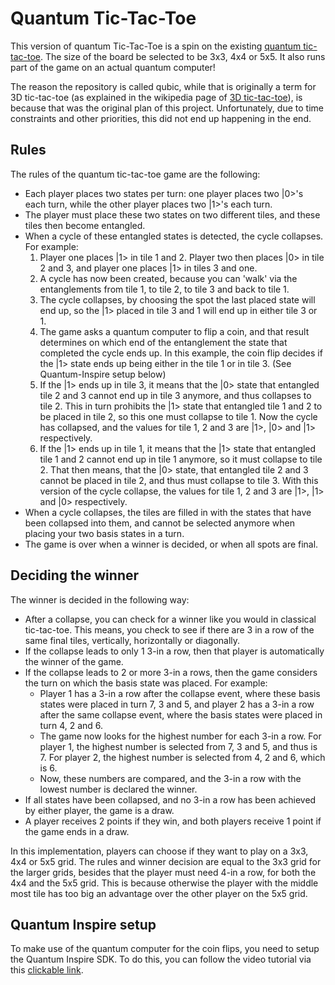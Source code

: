 # Quantum Tic-Tac-Toe

This version of quantum Tic-Tac-Toe is a spin on the existing [quantum tic-tac-toe](https://en.wikipedia.org/wiki/Quantum_tic-tac-toe).
The size of the board be selected to be 3x3, 4x4 or 5x5. It also runs part of the game on an actual quantum computer!

The reason the repository is called qubic, while that is originally a term for 3D tic-tac-toe (as explained in the wikipedia page of [3D tic-tac-toe](https://en.wikipedia.org/wiki/3D_tic-tac-toe)),
is because that was the original plan of this project. Unfortunately, due to time constraints and other priorities, this did not end up happening in the end. 

## Rules
The rules of the quantum tic-tac-toe game are the following:

- Each player places two states per turn: one player places two |0>'s each turn, while the other player places two |1>'s each turn.
- The player must place these two states on two different tiles, and these tiles then become entangled.
- When a cycle of these entangled states is detected, the cycle collapses. For example:
    1. Player one places |1> in tile 1 and 2. Player two then places |0> in tile 2 and 3, and player one places |1> in tiles 3 and one.
    2. A cycle has now been created, because you can 'walk' via the entanglements from tile 1, to tile 2, to tile 3 and back to tile 1.
    3. The cycle collapses, by choosing the spot the last placed state will end up, so the |1> placed in tile 3 and 1 will end up in either tile 3 or 1.
    4. The game asks a quantum computer to flip a coin, and that result determines on which end of the entanglement the state that completed the cycle ends up. 
  In this example, the coin flip decides if the |1> state ends up being either in the tile 1 or in tile 3. (See Quantum-Inspire setup below)
    5. If the |1> ends up in tile 3, it means that the |0> state that entangled tile 2 and 3 cannot end up in tile 3 anymore, and thus collapses to tile 2. 
  This in turn prohibits the |1> state that entangled tile 1 and 2 to be placed in tile 2, so this one must collapse to tile 1. Now the cycle has collapsed, and the values for tile 1, 2 and 3 are |1>, |0> and |1> respectively.
    6. If the |1> ends up in tile 1, it means that the |1> state that entangled tile 1 and 2 cannot end up in tile 1 anymore, so it must collapse to tile 2.
  That then means, that the |0> state, that entangled tile 2 and 3 cannot be placed in tile 2, and thus must collapse to tile 3. With this version of the cycle collapse, the values for tile 1, 2 and 3 are |1>, |1> and |0> respectively.
- When a cycle collapses, the tiles are filled in with the states that have been collapsed into them, and cannot be selected anymore when placing your two basis states in a turn.
- The game is over when a winner is decided, or when all spots are final.

## Deciding the winner
The winner is decided in the following way:
- After a collapse, you can check for a winner like you would in classical tic-tac-toe. This means, you check to see if there are 3 in a row of the same final tiles, vertically, horizontally or diagonally.
- If the collapse leads to only 1 3-in a row, then that player is automatically the winner of the game.
- If the collapse leads to 2 or more 3-in a rows, then the game considers the turn on which the basis state was placed. For example:
    - Player 1 has a 3-in a row after the collapse event, where these basis states were placed in turn 7, 3 and 5,
  and player 2 has a 3-in a row after the same collapse event, where the basis states were placed in turn 4, 2 and 6.
    - The game now looks for the highest number for each 3-in a row. For player 1, the highest number is selected from 7, 3 and 5, and thus is 7.
  For player 2, the highest number is selected from 4, 2 and 6, which is 6. 
    - Now, these numbers are compared, and the 3-in a row with the lowest number is declared the winner.
- If all states have been collapsed, and no 3-in a row has been achieved by either player, the game is a draw.
- A player receives 2 points if they win, and both players receive 1 point if the game ends in a draw.

In this implementation, players can choose if they want to play on a 3x3, 4x4 or 5x5 grid. The rules and winner decision are equal to the 3x3 grid for the larger grids, besides that
the player must need 4-in a row, for both the 4x4 and the 5x5 grid. This is because otherwise the player with the middle most tile has too big an advantage over the other player on the 5x5 grid.


## Quantum Inspire setup
To make use of the quantum computer for the coin flips, you need to setup the Quantum Inspire SDK.
To do this, you can follow the video tutorial via this [clickable link](https://www.quantum-inspire.com/kbase/advanced-guide/).

